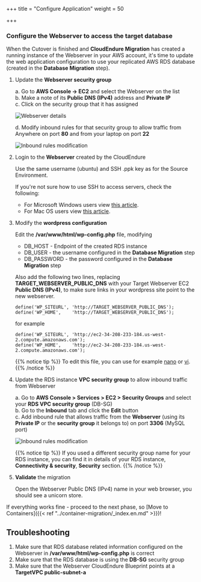 +++
title = "Configure Application"
weight = 50

+++

### Configure the Webserver to access the target database

When the Cutover is finished and **CloudEndure Migration** has created a running instance of the Webserver in your AWS account, it's time to update the web application configuration to use your replicated AWS RDS database (created in the **Database Migration** step).


1. Update the **Webserver security group**

    a. Go to **AWS Console -> EC2** and select the Webserver on the list  
    b. Make a note of its **Public DNS (IPv4)** address and **Private IP**  
    c. Click on the security group that it has assigned  

    ![Webserver details](/ce/webserver_details.png)

    d. Modify inbound rules for that security group to allow traffic from Anywhere on port **80** and from your laptop on port **22**     

    ![Inbound rules modification](/ce/edit_webserver_inbound_rules.png)

2. Login to the **Webserver** created by the CloudEndure  

    Use the same username (ubuntu) and SSH .ppk key as for the Source Environment.

    If you're not sure how to use SSH to access servers, check the following:
    - For Microsoft Windows users view <a href="https://docs.aws.amazon.com/AWSEC2/latest/UserGuide/putty.html" target="_blank">this article</a>.  
    - For Mac OS users view <a href="https://docs.aws.amazon.com/quickstarts/latest/vmlaunch/step-2-connect-to-instance.html#sshclient" target="_blank">this article</a>.

3. Modify the **wordpress configuration**

    Edit the **/var/www/html/wp-config.php** file, modifying
    - DB_HOST - Endpoint of the created RDS instance
    - DB_USER - the username configured in the **Database Migration** step
    - DB_PASSWORD - the password configured in the **Database Migration** step
    
    Also add the following two lines, replacing **TARGET_WEBSERVER_PUBLIC_DNS** with your Target Webserver EC2 **Public DNS (IPv4)**, to make sure links in your wordpress site point to the new webserver.
              
    ```
    define('WP_SITEURL', 'http://TARGET_WEBSERVER_PUBLIC_DNS');        
    define('WP_HOME',    'http://TARGET_WEBSERVER_PUBLIC_DNS');
    ```
    
    for example
    ```
    define('WP_SITEURL', 'http://ec2-34-208-233-184.us-west-2.compute.amazonaws.com');
    define('WP_HOME',    'http://ec2-34-208-233-184.us-west-2.compute.amazonaws.com');
   ```

    {{% notice tip %}}
To edit this file, you can use for example <a href="https://www.howtoforge.com/linux-nano-command/" target="_blank">nano</a> or <a href="https://www.washington.edu/computing/unix/vi.html" target="_blank">vi</a>.
{{% /notice %}}     

4. Update the RDS instance **VPC security group** to allow inbound traffic from Webserver

    a. Go to  **AWS Console > Services > EC2 > Security Groups** and select your **RDS VPC security group** (DB-SG)  
    b. Go to the **Inbound** tab and click the **Edit** button  
    c. Add inbound rule that allows traffic from the **Webserver** (using its **Private IP** or the **security group** it belongs to) on port **3306** (MySQL port)
    
    ![Inbound rules modification](/ce/database_update_security_group.png)

    {{% notice tip %}}
If you used a different security group name for your RDS instance, you can find it in details of your RDS instance, **Connectivity & security**, **Security** section.
{{% /notice %}}     
    

1. **Validate** the migration

    Open the Webserver Public DNS (IPv4) name in your web browser, you should see a unicorn store.

If everything works fine - proceed to the next phase, so [Move to Containers]({{< ref "../container-migration/_index.en.md" >}})!

## Troubleshooting

1. Make sure that RDS database related information configured on the Webserver in **/var/www/html/wp-config.php** is correct
2. Make sure that the RDS database is using the **DB-SG** security group
3. Make sure that the Webserver CloudEndure Blueprint points at a **TargetVPC public-subnet-a**
